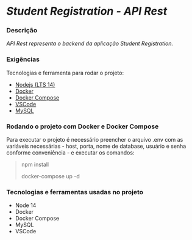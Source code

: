 # ***Student Registration - API Rest***

### Descrição
*API Rest representa o backend da aplicação Student Registration.*

### Exigências

Tecnologias e ferramenta para rodar o projeto:

* [Nodejs (LTS 14)](https://nodejs.org/en/download/)
* [Docker](https://www.docker.com/get-started)
* [Docker Compose](https://docs.docker.com/compose/install/)
* [VSCode](https://code.visualstudio.com/Download)
* [MySQL](https://www.mysql.com/downloads/)

### Rodando o projeto com Docker e Docker Compose
Para executar o projeto é necessário preencher o arquivo .env com as variáveis necessárias - host, porta, nome de database, usuário e senha conforme conveniência - e executar os comandos:

> npm install
>
> docker-compose up -d

### Tecnologias e ferramentas usadas no projeto

* Node 14
* Docker
* Docker Compose
* MySQL
* VSCode
